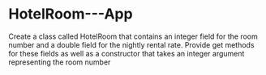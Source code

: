 # HotelRoom---App
Create a class called HotelRoom that contains an integer field for the room number and a double  field for the nightly rental rate. Provide get methods for these fields as well as a constructor that  takes an integer argument representing the room number
